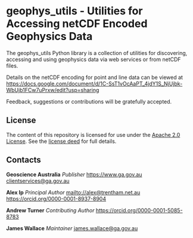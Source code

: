 # geophys\_utils - Utilities for Accessing netCDF Encoded Geophysics Data
The geophys_utils Python library is a collection of utilities for discovering, accessing and using geophysics data via web services or from netCDF files.

Details on the netCDF encoding for point and line data can be viewed at <https://docs.google.com/document/d/1C-SsT1vOcAaPT_4jdY1S_NjUjbk-WbUjb1FCw7uPrxw/edit?usp=sharing>

Feedback, suggestions or contributions will be gratefully accepted.

## License
The content of this repository is licensed for use under the [Apache 2.0 License](http://www.apache.org/licenses/LICENSE-2.0). See the [license deed](https://github.com/GeoscienceAustralia/geophys_utils/blob/master/LICENSE) for full details.

## Contacts
**Geoscience Australia**
*Publisher*
<https://www.ga.gov.au>
<clientservices@ga.gov.au>

**Alex Ip**
*Principal Author*
<mailto://alex@trentham.net.au>
<https://orcid.org/0000-0001-8937-8904>

**Andrew Turner**
*Contributing Author*
<https://orcid.org/0000-0001-5085-8783>

**James Wallace**
*Maintainer*
<james.wallace@ga.gov.au>